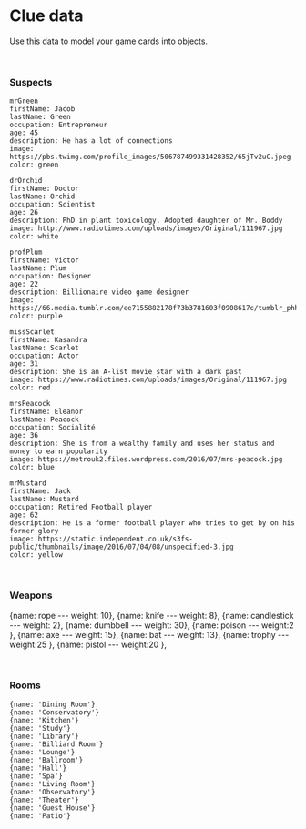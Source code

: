 # Clue data

Use this data to model your game cards into objects.

<br>

### Suspects

```
mrGreen
firstName: Jacob
lastName: Green
occupation: Entrepreneur
age: 45
description: He has a lot of connections
image: https://pbs.twimg.com/profile_images/506787499331428352/65jTv2uC.jpeg
color: green
```

```
drOrchid
firstName: Doctor
lastName: Orchid
occupation: Scientist
age: 26
description: PhD in plant toxicology. Adopted daughter of Mr. Boddy
image: http://www.radiotimes.com/uploads/images/Original/111967.jpg
color: white
```

```
profPlum
firstName: Victor
lastName: Plum
occupation: Designer
age: 22
description: Billionaire video game designer
image: https://66.media.tumblr.com/ee7155882178f73b3781603f0908617c/tumblr_phhxc7EhPJ1w5fh03_540.jpg
color: purple
```

```
missScarlet
firstName: Kasandra
lastName: Scarlet
occupation: Actor
age: 31
description: She is an A-list movie star with a dark past
image: https://www.radiotimes.com/uploads/images/Original/111967.jpg
color: red
```

```
mrsPeacock
firstName: Eleanor
lastName: Peacock
occupation: Socialité
age: 36
description: She is from a wealthy family and uses her status and money to earn popularity
image: https://metrouk2.files.wordpress.com/2016/07/mrs-peacock.jpg
color: blue
```

```
mrMustard
firstName: Jack
lastName: Mustard
occupation: Retired Football player
age: 62
description: He is a former football player who tries to get by on his former glory
image: https://static.independent.co.uk/s3fs-public/thumbnails/image/2016/07/04/08/unspecified-3.jpg
color: yellow
```

<br>

### Weapons

{name: rope --- weight: 10},
{name: knife --- weight: 8},
{name: candlestick --- weight: 2},
{name: dumbbell --- weight: 30},
{name: poison --- weight:2 },
{name: axe --- weight: 15},
{name: bat --- weight: 13},
{name: trophy --- weight:25 },
{name: pistol --- weight:20 },

<br>

### Rooms

```
{name: 'Dining Room'}
{name: 'Conservatory'}
{name: 'Kitchen'}
{name: 'Study'}
{name: 'Library'}
{name: 'Billiard Room'}
{name: 'Lounge'}
{name: 'Ballroom'}
{name: 'Hall'}
{name: 'Spa'}
{name: 'Living Room'}
{name: 'Observatory'}
{name: 'Theater'}
{name: 'Guest House'}
{name: 'Patio'}
```
